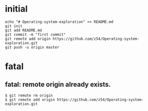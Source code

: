 # initial
```
echo "# Operating-system-exploration" >> README.md
git init
git add README.md
git commit -m "first commit"
git remote add origin https://github.com/z54/Operating-system-exploration.git
git push -u origin master
```

# fatal
## fatal: remote origin already exists.
```
$ git remote rm origin
$ git remote add origin https://github.com/z54/Operating-system-exploration.git
```
